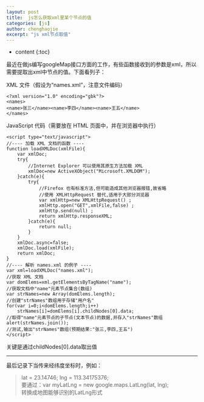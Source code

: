 ```yaml
---
layout: post
title:  js怎么获取xml里某个节点的值
categories: [js]
author: chenghaojie
excerpt: "js xml节点取值"
---
```



* content
{:toc}


最近在做js编写googleMap接口方面的工作，有些函数接收到的参数是xml，所以需要提取出xml中节点的值。下面看列子：

XML 文件（假设为“names.xml”，注意文件编码）

    <?xml version="1.0" encoding="gbk"?>
    <names>
    <name>张三</name><name>李四</name><name>王五</name>
    </names>
JavaScript 代码（需要放在 HTML 页面中，并在浏览器中执行）

    <script type="text/javascript">
    //---- 加载 XML 文档的函数 ----
    function loadXMLDoc(xmlFile){
        var xmlDoc;
        try{
            //Internet Explorer 可以使用其原生方法加载 XML
            xmlDoc=new ActiveXObject("Microsoft.XMLDOM");
        }catch(e){
            try{
                //Firefox 也有标准方法,但可能造成其他浏览器报错,故省略
                //使用 XMLHttpRequest 替代,适用于大部分浏览器
                var xmlHttp=new XMLHttpRequest() ;
                xmlHttp.open("GET",xmlFile,false) ;
                xmlHttp.send(null) ;
                return xmlHttp.responseXML;
            }catch(e){
                return null;
            }
        }
        xmlDoc.async=false;
        xmlDoc.load(xmlFile);
        return xmlDoc;
    }
    //---- 解析 names.xml 的例子 ----
    var xml=loadXMLDoc("names.xml");
    //获取 XML 文档
    var domElems=xml.getElementsByTagName("name");
    //获取文档中"name"元素节点集合(数组)
    var strNames=new Array(domElems.length);
    //创建"strNames"数组用于存储"用户名"
    for(var i=0;i<domElems.length;i++)
        strNames[i]=domElems[i].childNodes[0].data;
    //取得"name"元素节点的子节点(文本节点)的数据,并存入"strNames"数组
    alert(strNames.join());
    //测试,输出"strNames"数组(预期结果:"张三,李四,王五")
    </script>
    
关键是通过childNodes[0].data取出值

--------------------------------
最后记录下当传来经纬度坐标时，例如：

>lat = 23.14746; lng = 113.34175376;<br/>
要通过：var myLatLng = new google.maps.LatLng(lat, lng);<br/>
转换成地图能够识别的LatLng形式<br/>